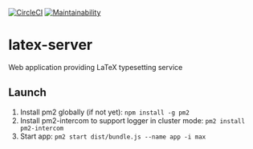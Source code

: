 [![CircleCI](https://circleci.com/gh/shaochuancs/latex-server/tree/master.svg?style=svg)](https://circleci.com/gh/shaochuancs/latex-server/tree/master)
[![Maintainability](https://api.codeclimate.com/v1/badges/ac9b8f9a99b2434da8aa/maintainability)](https://codeclimate.com/github/shaochuancs/latex-server/maintainability)

# latex-server
Web application providing LaTeX typesetting service

## Launch
1. Install pm2 globally (if not yet): `npm install -g pm2`
2. Install pm2-intercom to support logger in cluster mode: `pm2 install pm2-intercom`
3. Start app: `pm2 start dist/bundle.js --name app -i max`
